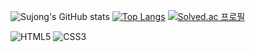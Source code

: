 ![Sujong's GitHub stats](https://github-readme-stats.vercel.app/api?username=rlatnwhd&show_icons=true&theme=dark)
     [![Top Langs](https://github-readme-stats.vercel.app/api/top-langs/?username=rlatnwhd&layout=compact&theme=dark&langs_count=8)](https://github.com/anuraghazra/github-readme-stats)
[![Solved.ac 프로필](http://mazassumnida.wtf/api/v2/generate_badge?boj=rlatnwhd)](https://solved.ac/rlatnwhd)
 
![HTML5](https://img.shields.io/badge/-HTML5-F05032?style=for-the-badge&logo=html5&logoColor=ffffff)
![CSS3](https://img.shields.io/badge/-CSS3-007ACC?style=for-the-badge&logo=css3)
